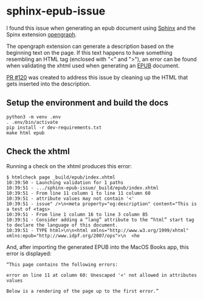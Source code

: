 # sphinx-epub-issue

I found this issue when generating an epub document using [Sphinx](https://www.sphinx-doc.org/en/master/index.html) and the Spinx extension [opengraph](https://github.com/wpilibsuite/sphinxext-opengraph).

The opengraph extension can generate a description based on the beginning text on the page. If this text happens to have something resembling an HTML tag (enclosed with "<" and ">"), an error can be found when validating the xhtml used when generating an [EPUB](https://www.w3.org/publishing/epub3/) document.

[PR #120](https://github.com/wpilibsuite/sphinxext-opengraph/pull/120) was created to address this issue by cleaning up the HTML that gets inserted into the description.

## Setup the environment and build the docs
```
python3 -m venv .env
. .env/bin/activate
pip install -r dev-requirements.txt
make html epub
```

## Check the xhtml
Running a check on the xhtml produces this error:
```shell
$ htmlcheck page _build/epub/index.xhtml
10:39:50 - Launching validation for 1 paths
10:39:51 - .../sphinx-epub-issue/_build/epub/index.xhtml
10:39:51 - From line 11 column 1 to line 11 column 60
10:39:51 - attribute values may not contain '<'
10:39:51 - issue" />\n<meta property="og:description" content="This is a test of <tags>
10:39:51 - From line 1 column 16 to line 3 column 85
10:39:51 - Consider adding a “lang” attribute to the “html” start tag to declare the language of this document.
10:39:51 - TYPE html>\n\n<html xmlns="http://www.w3.org/1999/xhtml" xmlns:epub="http://www.idpf.org/2007/ops">\n  <he
```

And, after importing the generated EPUB into the MacOS Books app, this error is displayed:
```
“This page contains the following errors:

error on line 11 at column 60: Unescaped '<' not allowed in attributes values

Below is a rendering of the page up to the first error.”
```
